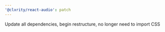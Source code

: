```yaml
---
'@clxrity/react-audio': patch
---
```


Update all dependencies, begin restructure, no longer need to import CSS
